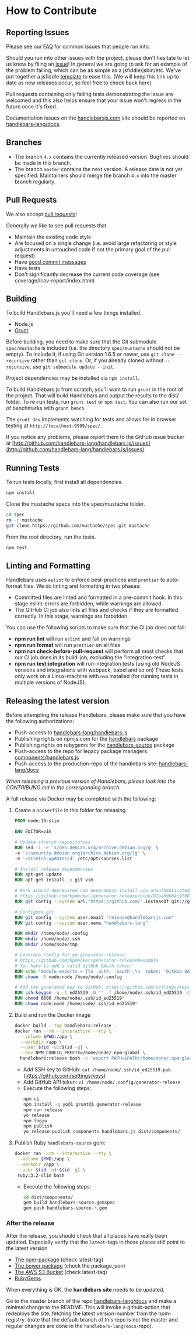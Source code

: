 # How to Contribute

## Reporting Issues

Please see our [FAQ](https://github.com/handlebars-lang/handlebars.js/blob/master/FAQ.md) for common issues that people run into.

Should you run into other issues with the project, please don't hesitate to let us know by filing an [issue][issue]! In general we are going to ask for an example of the problem failing, which can be as simple as a jsfiddle/jsbin/etc. We've put together a jsfiddle [template][jsfiddle] to ease this. (We will keep this link up to date as new releases occur, so feel free to check back here)

Pull requests containing only failing tests demonstrating the issue are welcomed and this also helps ensure that your issue won't regress in the future once it's fixed.

Documentation issues on the [handlebarsjs.com](https://handlebarsjs.com) site should be reported on [handlebars-lang/docs](https://github.com/handlebars-lang/docs).

## Branches

- The branch `4.x` contains the currently released version. Bugfixes should be made in this branch.
- The branch `master` contains the next version. A release date is not yet specified. Maintainers
  should merge the branch `4.x` into the master branch regularly.

## Pull Requests

We also accept [pull requests][pull-request]!

Generally we like to see pull requests that

- Maintain the existing code style
- Are focused on a single change (i.e. avoid large refactoring or style adjustments in untouched code if not the primary goal of the pull request)
- Have [good commit messages](http://tbaggery.com/2008/04/19/a-note-about-git-commit-messages.html)
- Have tests
- Don't significantly decrease the current code coverage (see coverage/lcov-report/index.html)

## Building

To build Handlebars.js you'll need a few things installed.

- Node.js
- [Grunt](http://gruntjs.com/getting-started)

Before building, you need to make sure that the Git submodule `spec/mustache` is included (i.e. the directory `spec/mustache` should not be empty). To include it, if using Git version 1.6.5 or newer, use `git clone --recursive` rather than `git clone`. Or, if you already cloned without `--recursive`, use `git submodule update --init`.

Project dependencies may be installed via `npm install`.

To build Handlebars.js from scratch, you'll want to run `grunt`
in the root of the project. That will build Handlebars and output the
results to the dist/ folder. To re-run tests, run `grunt test` or `npm test`.
You can also run our set of benchmarks with `grunt bench`.

The `grunt dev` implements watching for tests and allows for in browser testing at `http://localhost:9999/spec/`.

If you notice any problems, please report them to the GitHub issue tracker at
[http://github.com/handlebars-lang/handlebars.js/issues](http://github.com/handlebars-lang/handlebars.js/issues).

## Running Tests

To run tests locally, first install all dependencies.

```sh
npm install
```

Clone the mustache specs into the spec/mustache folder.

```sh
cd spec
rm -r mustache
git clone https://github.com/mustache/spec.git mustache
```

From the root directory, run the tests.

```sh
npm test
```

## Linting and Formatting

Handlebars uses `eslint` to enforce best-practices and `prettier` to auto-format files.
We do linting and formatting in two phases:

- Committed files are linted and formatted in a pre-commit hook. In this stage eslint-errors are forbidden,
  while warnings are allowed.
- The GitHub CI job also lints all files and checks if they are formatted correctly. In this stage, warnings
  are forbidden.

You can use the following scripts to make sure that the CI job does not fail:

- **npm run lint** will run `eslint` and fail on warnings
- **npm run format** will run `prettier` on all files
- **npm run check-before-pull-request** will perform all most checks that our CI job does in its build-job, excluding the "integration-test".
- **npm run test:integration** will run integration tests (using old NodeJS versions and integrations with webpack, babel and so on)
  These tests only work on a Linux-machine with `nvm` installed (for running tests in multiple versions of NodeJS).

## Releasing the latest version

Before attempting the release Handlebars, please make sure that you have the following authorizations:

- Push-access to [handlebars-lang/handlebars.js](https://github.com/handlebars-lang/handlebars.js/)
- Publishing rights on npmjs.com for the [handlebars](https://www.npmjs.com/package/handlebars) package
- Publishing rights on rubygems for the [handlebars-source](https://rubygems.org/gems/handlebars-source) package
- Push-access to the repo for legacy package managers: [components/handlebars.js](https://github.com/components/handlebars.js)
- Push-access to the production-repo of the handlebars site: [handlebars-lang/docs](https://github.com/handlebars-lang/docs)

_When releasing a previous version of Handlebars, please look into the CONTRIBUNG.md in the corresponding branch._

A full release via Docker may be completed with the following:

1. Create a `Dockerfile` in this folder for releasing
    ```Dockerfile
    FROM node:10-slim
    
    ENV EDITOR=vim
    
    # Update stretch repositories
    RUN sed -i -e 's/deb.debian.org/archive.debian.org/g' \
    -e 's|security.debian.org|archive.debian.org/|g' \
    -e '/stretch-updates/d' /etc/apt/sources.list
    
    # Install release dependencies
    RUN apt-get update
    RUN apt-get install -y git vim
    
    # Work around deprecated npm dependency install via unauthenticated git-protocol:
    # https://github.com/kpdecker/generator-release/blob/87aab9b84c9f083635c3fcc822f18acce1f48736/package.json#L31
    RUN git config --system url."https://github.com/".insteadOf git://github.com/
    
    # Configure git
    RUN git config --system user.email "release@handlebarsjs.com"
    RUN git config --system user.name "handlebars-lang"
    
    RUN mkdir /home/node/.config
    RUN mkdir /home/node/.ssh
    RUN mkdir /home/node/tmp
    
    # Generate config for yo generator-release:
    # https://github.com/kpdecker/generator-release#example
    # You have to add a valid GitHub OAuth token!
    RUN echo "module.exports = {\n  auth: 'oauth',\n  token: 'GitHub OAuth token'\n};" > /home/node/.config/generator-release
    RUN chown -R node:node /home/node/.config
    
    # Add the generated key to GitHub: https://github.com/settings/keys
    RUN ssh-keygen -q -t ed25519 -N '' -f /home/node/.ssh/id_ed25519 -C "release@handlebarsjs.com"
    RUN chmod 0600 /home/node/.ssh/id_ed25519*
    RUN chown node:node /home/node/.ssh/id_ed25519*
    ```
2. Build and run the Docker image
    ```bash
    docker build --tag handlebars:release .
    docker run --rm --interactive --tty \
      --volume $PWD:/app \
      --workdir /app \
      --user $(id -u):$(id -g) \
      --env NPM_CONFIG_PREFIX=/home/node/.npm-global \
      handlebars:release bash -c 'export PATH=$PATH:/home/node/.npm-global/bin; bash'
    ```
   * Add SSH key to GitHub: `cat /home/node/.ssh/id_ed25519.pub` (https://github.com/settings/keys)
   * Add GitHub API token: `vi /home/node/.config/generator-release`
   * Execute the following steps:
     ```bash
     npm ci
     npm install -g yo@1 grunt@1 generator-release
     npm run release
     yo release
     npm login
     npm publish
     yo release:publish components handlebars.js dist/components/
     ```
6. Publish Ruby `handlebars-source` gem:
    ```bash
    docker run --rm --interactive --tty \
     --volume $PWD:/app \
     --workdir /app \
     --user $(id -u):$(id -g) \
     ruby:3.2-slim bash
    ```
   * Execute the following steps:
     ```bash
     cd dist/components/
     gem build handlebars-source.gemspec
     gem push handlebars-source-*.gem
     ```

### After the release

After the release, you should check that all places have really been updated. Especially verify that the `latest`-tags
in those places still point to the latest version

- [The npm-package](https://www.npmjs.com/package/handlebars) (check latest-tag)
- [The bower package](https://github.com/components/handlebars.js) (check the package.json)
- [The AWS S3 Bucket](https://s3.amazonaws.com/builds.handlebarsjs.com) (check latest-tag)
- [RubyGems](https://rubygems.org/gems/handlebars-source)

When everything is OK, the **handlebars site** needs to be updated.

Go to the master branch of the repo [handlebars-lang/docs](https://github.com/handlebars-lang/docs/tree/master)
and make a minimal change to the README. This will invoke a github-action that redeploys
the site, fetching the latest version-number from the npm-registry.
(note that the default-branch of this repo is not the master and regular changes are done
in the `handlebars-lang/docs`-repo).

[generator-release]: https://github.com/walmartlabs/generator-release
[pull-request]: https://github.com/handlebars-lang/handlebars.js/pull/new/master
[issue]: https://github.com/handlebars-lang/handlebars.js/issues/new
[jsfiddle]: https://jsfiddle.net/9D88g/180/
